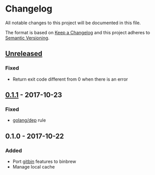 # Changelog

All notable changes to this project will be documented in this file.

The format is based on [Keep a Changelog](http://keepachangelog.com/en/1.0.0/)
and this project adheres to [Semantic Versioning](http://semver.org/spec/v2.0.0.html).


## [Unreleased]

### Fixed

- Return exit code different from 0 when there is an error


## [0.1.1] - 2017-10-23

### Fixed

- [golang/dep](https://github.com/golang/dep) rule


## 0.1.0 - 2017-10-22

### Added

- Port [gitbin](https://github.com/binhq/gitbin) features to binbrew
- Manage local cache


[Unreleased]: https://github.com/binhq/binbrew/compare/v0.1.1...HEAD
[0.1.1]: https://github.com/binhq/binbrew/compare/v0.1.0...v0.1.1

